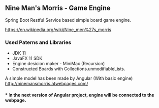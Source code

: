 ## Nine Man's Morris - Game Engine

Spring Boot Restful Service based simple board game engine.

https://en.wikipedia.org/wiki/Nine_men%27s_morris

### Used Paterns and Libraries

* JDK 11
* JavaFX 11 SDK
* Engine desicion maker - MiniMax (Recursion)
* Constructed Boards with Collections.unmodifiableLists.


A simple model has been made by Angular (With basic engine)
http://ninemansmorris.atwebpages.com/

#### * In the next version of Angular project, engine will be connected to the webpage.
